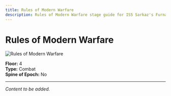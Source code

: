 ```yaml
---
title: Rules of Modern Warfare
description: Rules of Modern Warfare stage guide for IS5 Sarkaz's Furnaceside Fables
---
```


# Rules of Modern Warfare

<img src="/stages/rules-of-modern-warfare.png" alt="Rules of Modern Warfare" />

**Floor:** 4  
**Type:** Combat  
**Spine of Epoch:** No  

---

*Content to be added.*
